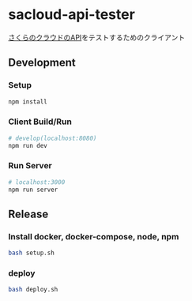 # sacloud-api-tester

[さくらのクラウドのAPI](http://developer.sakura.ad.jp/cloud/api/1.1/)をテストするためのクライアント


## Development

### Setup

```bash
npm install
```

### Client Build/Run

```bash
# develop(localhost:8080)
npm run dev
```

### Run Server

```bash
# localhost:3000
npm run server
```

## Release

### Install docker, docker-compose, node, npm

```bash
bash setup.sh
```

### deploy

```bash
bash deploy.sh
```
